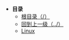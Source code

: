 * **目录**
    * [根目录（/）](/README)
    * [回到上一级（../）](/doc/07-大数据/README.md)
    * [Linux](/doc/07-大数据/01-Linux/Linux.md)